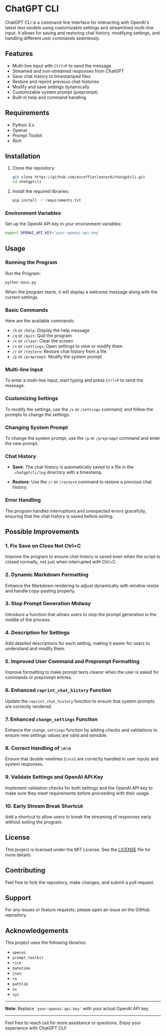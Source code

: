 # ChatGPT CLI

ChatGPT CLI is a command-line interface for interacting with OpenAI's latest text models using customizable settings and streamlined multi-line input. It allows for saving and restoring chat history, modifying settings, and handling different user commands seamlessly.

## Features

- Multi-line input with `Ctrl+P` to send the message
- Streamed and non-streamed responses from ChatGPT
- Save chat history to timestamped files
- Restore and reprint previous chat histories
- Modify and save settings dynamically
- Customizable system prompt (preprompt)
- Built-in help and command handling

## Requirements

- Python 3.x
- Openai
- Prompt Toolkit
- Rich

## Installation

1. Clone the repository:

   ```bash
   git clone https://github.com/excoffierleonard/chatgptcli.git
   cd chatgptcli
   ```

2. Install the required libraries:
   ```bash
   pip install -r requirements.txt
   ```

### Environment Variables

Set up the OpenAI API key in your environment variables:

```bash
export OPENAI_API_KEY='your-openai-api-key'
```

## Usage

### Running the Program

Run the Program:

```bash
python main.py
```

When the program starts, it will display a welcome message along with the current settings.

### Basic Commands

Here are the available commands:

- `/h` or `/help`: Display the help message
- `/q` or `/quit`: Quit the program
- `/c` or `/clear`: Clear the screen
- `/s` or `/settings`: Open settings to view or modify them
- `/r` or `/restore`: Restore chat history from a file
- `/p` or `/preprompt`: Modify the system prompt

### Multi-line Input

To enter a multi-line input, start typing and press `Ctrl+P` to send the message.

### Customizing Settings

To modify the settings, use the `/s` or `/settings` command, and follow the prompts to change the settings.

### Changing System Prompt

To change the system prompt, use the `/p` or `/preprompt` command and enter the new prompt.

### Chat History

- **Save**: The chat history is automatically saved to a file in the `.chatgptcli/log` directory with a timestamp.

- **Restore**: Use the `/r` or `/restore` command to restore a previous chat history.

### Error Handling

The program handles interruptions and unexpected errors gracefully, ensuring that the chat history is saved before exiting.

## Possible Improvements

### 1. Fix Save on Close Not Ctrl+C

Improve the program to ensure chat history is saved even when the script is closed normally, not just when interrupted with Ctrl+C.

### 2. Dynamic Markdown Formatting

Enhance the Markdown rendering to adjust dynamically with window resize and handle copy-pasting properly.

### 3. Stop Prompt Generation Midway

Introduce a function that allows users to stop the prompt generation in the middle of the process.

### 4. Description for Settings

Add detailed descriptions for each setting, making it easier for users to understand and modify them.

### 5. Improved User Command and Preprompt Formatting

Improve formatting to make prompt texts clearer when the user is asked for commands or preprompt entries.

### 6. Enhanced `reprint_chat_history` Function

Update the `reprint_chat_history` function to ensure that system prompts are correctly rendered.

### 7. Enhanced `change_settings` Function

Enhance the `change_settings` function by adding checks and validations to ensure new settings values are valid and sensible.

### 8. Correct Handling of `\n\n`

Ensure that double newlines (`\n\n`) are correctly handled in user inputs and system responses.

### 9. Validate Settings and OpenAI API Key

Implement validation checks for both settings and the OpenAI API key to make sure they meet requirements before proceeding with their usage.

### 10. Early Stream Break Shortcut

Add a shortcut to allow users to break the streaming of responses early without exiting the program.

## License

This project is licensed under the MIT License. See the [LICENSE](LICENSE) file for more details.

## Contributing

Feel free to fork the repository, make changes, and submit a pull request.

## Support

For any issues or feature requests, please open an issue on the GitHub repository.

## Acknowledgements

This project uses the following libraries:

- `openai`
- `prompt_toolkit`
- `rich`
- `datetime`
- `json`
- `re`
- `pathlib`
- `os`
- `sys`

---

**Note**: Replace `'your-openai-api-key'` with your actual OpenAI API key.

---

Feel free to reach out for more assistance or questions. Enjoy your experience with ChatGPT CLI!
